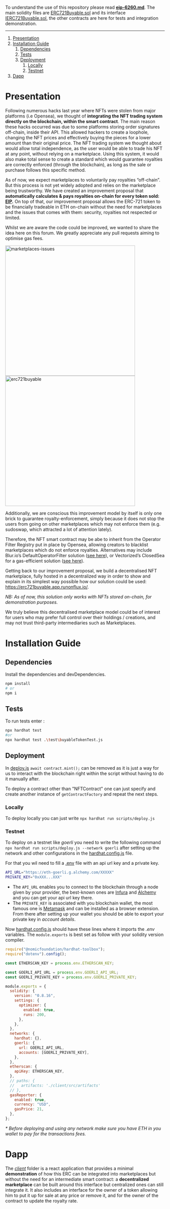To understand the use of this repository please read **[eip-6260.md](eip-6260.md)**. The main solidity files are [ERC721Buyable.sol](./contracts/ERC721Buyable.sol) and its interface [IERC721Buyable.sol](./contracts/interfaces/IERC721Buyable.sol), the other contracts are here for tests and integration demonstration.

---

1. [Presentation](#presentation)
2. [Installation Guide](#guide)
   1. [Dependencies](#dependencies)
   2. [Tests](#tests)
   3. [Deployment](#deployment)
      1. [Locally](#locally)
      2. [Testnet](#testnet)
3. [Dapp](#dapp)

# Presentation <a name="presentation"></a>

Following numerous hacks last year where NFTs were stolen from major platforms (i.e Opensea), we thought of **integrating the NFT trading system directly on the blockchain, within the smart contract**. The main reason these hacks occurred was due to some platforms storing order signatures off-chain, inside their API. This allowed hackers to create a loophole, changing the NFT prices and effectively buying the pieces for a lower amount than their original price. The NFT trading system we thought about would allow total independence, as the user would be able to trade his NFT at any point, without relying on a marketplace. Using this system, it would also make total sense to create a standard which would guarantee royalties are correctly enforced (through the blockchain), as long as the sale or purchase follows this specific method.

As of now, we expect marketplaces to voluntarily pay royalties “off-chain”. But this process is not yet widely adopted and relies on the marketplace being trustworthy. We have created an improvement proposal that **automatically calculates & pays royalties on-chain for every token sold: [EIP](./EIP-ERC721Buyable.md).** On top of that, our improvement proposal allows the ERC-721 token to be financially tradeable in ETH on-chain without the need for marketplaces and the issues that comes with them: security, royalties not respected or limited.

Whilst we are aware the code could be improved, we wanted to share the idea here on this forum. We greatly appreciate any pull requests aiming to optimise gas fees.

<img src="./images/marketplaces-issues.png" alt="marketplaces-issues" width="410"/> <img src="./images/erc721buyable.png" alt="erc721buyable" width="410"/>

Additionally, we are conscious this improvement model by itself is only one brick to guarantee royalty-enforcement, simply because it does not stop the users from going on other marketplaces which may not enforce them (e.g. sudoswap, which attracted a lot of attention lately).

Therefore, the NFT smart contract may be abe to inherit from the Operator Filter Registry put in place by Opensea, allowing creators to blacklist marketplaces which do not enforce royalties. Alternatives may include Blur.io’s DefaultOperatorFilter solution ([see here](https://github.com/blur-io/operator-filter-registry)), or Vectorized’s ClosedSea for a gas-efficient solution ([see here](https://github.com/Vectorized/closedsea)).

Getting back to our improvement proposal, we build a decentralised NFT marketplace, fully hosted in a decentralized way in order to show and explain in its simplest way possible how our solution could be used: https://erc721buyable.app.runonflux.io/.

_NB: As of now, this solution only works with NFTs stored on-chain, for demonstration purposes._

We truly believe this decentralised marketplace model could be of interest for users who may prefer full control over their holdings / creations, and may not trust third-party intermediaries such as Marketplaces.

# Installation Guide <a name="guide"></a>

## Dependencies <a name="dependencies"></a>

Install the dependencies and devDependencies.

```sh
npm install
# or
npm i
```

## Tests <a name="tests"></a>

To run tests enter :

```sh
npx hardhat test
#or
npx hardhat test .\test\buyableTokenTest.js
```

## Deployment <a name="deployment"></a>

In [deploy.js](deploy.js) `await contract.mint();` can be removed as it is just a way for us to interact with the blockchain right within the script without having to do it manually after.

To deploy a contract other than "NFTContract" one can just specify and create another instance of `getContractFactory` and repeat the next steps.

### Locally <a name="locally"></a>

To deploy locally you can just write `npx hardhat run scripts/deploy.js`

### Testnet <a name="testnet"></a>

To deploy on a testnet like _goerli_ you need to write the following command `npx hardhat run scripts/deploy.js --network goerli` after setting up the network and other configurations in the [hardhat.config.js](hardhat.config.js) file.

For that you wil need to fill a [.env]() file with an api url key and a private key.

```sh
API_URL="https://eth-goerli.g.alchemy.com/XXXXX"
PRIVATE_KEY="0xXXX...XXX"
```

- The `API_URL` enables you to connect to the blockchain through a node given by your provider, the best-known ones are [Infura](https://infura.io/) and [Alchemy](https://www.alchemy.com/) and you can get your api url key there.
- The `PRIVATE_KEY` is associated with you blockchain wallet, the most famous one is [Metamask](https://metamask.io/) and can be installed as a browser extension. From there after setting up your wallet you should be able to export your private key in _account details_.

Now [hardhat.config.js](hardhat.config.js) should have these lines where it imports the _.env_ variables. The `module.exports` is best set as follow with your solidity version compiler.

```js
require("@nomicfoundation/hardhat-toolbox");
require("dotenv").config();

const ETHERSCAN_KEY = process.env.ETHERSCAN_KEY;

const GOERLI_API_URL = process.env.GOERLI_API_URL;
const GOERLI_PRIVATE_KEY = process.env.GOERLI_PRIVATE_KEY;

module.exports = {
  solidity: {
    version: "0.8.16",
    settings: {
      optimizer: {
        enabled: true,
        runs: 200,
      },
    },
  },
  networks: {
    hardhat: {},
    goerli: {
      url: GOERLI_API_URL,
      accounts: [GOERLI_PRIVATE_KEY],
    },
  },
  etherscan: {
    apiKey: ETHERSCAN_KEY,
  },
  // paths: {
  //   artifacts: './client/src/artifacts'
  // },
  gasReporter: {
    enabled: true,
    currency: "USD",
    gasPrice: 21,
  },
};
```

_\* Before deploying and using any network make sure you have ETH in you wallet to pay for the transactions fees._

# Dapp <a name="dapp"></a>

The [_client_](./client/) folder is a react application that provides a minimal **demonstration** of how this ERC can be integrated into marketplaces but without the need for an intermediate smart contract: a **decentralized marketplace** can be built around this interface but centralized ones can still integrate it. It also includes an interface for the owner of a token allowing him to put it up for sale at any price or remove it, and for the owner of the contract to update the royalty rate.
